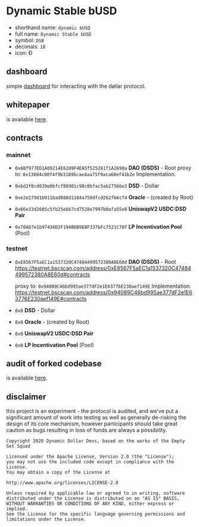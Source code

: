 # Dynamic Stable bUSD

- shorthand name: `dynamic bUSD`
- full name: `Dynamic Stable bUSD`
- symbol: `DSB`
- decimals: `18`
- icon: Ð

## dashboard

simple [dashboard](https://github.com/emptysetsquad/dollar-dashboard) for interacting with the døllar protocol.

## whitepaper

is available [here](https://github.com/bitdeep/dsb-protocol/blob/master/whitepaper.pdf).

## contracts
### mainnet
- `0x6Bf977ED1A09214E6209F4EA5f525261f1A2690a` **DAO (DSDS)** - Root
  proxy to: `0x13084c00f4f9b31896cae4aa75f9aca60ef41b2e` Implementation.
  
- `0xbd2f0cd039e0bfcf88901c98c0bfac5ab27566e3` **DSD** - Dollar
- `0xe2e279d1b911bad880d1104a750dfcd262fb6cf4` **Oracle** - (created by Root)
- `0x66e33d2605c5fb25ebb7cd7528e7997b0afa55e8` **UniswapV2 USDC:DSD Pair**
- `0x70A87e1b97436D2F194B8B9EBF337bFc7521C70f` **LP Incentivation Pool** (Pool)

### testnet
- `0xE8567F5aEC1a1537320C47484499572380A8E60d` **DAO (DSDS)** - Root
  https://testnet.bscscan.com/address/0xE8567F5aEC1a1537320C47484499572380A8E60d#contracts
  
  proxy to: `0x94089C46bd995ae377dF2e1E63776E230aef149E` Implementation.
  https://testnet.bscscan.com/address/0x94089C46bd995ae377dF2e1E63776E230aef149E#contracts

- `0x0` **DSD** - Dollar
- `0x0` **Oracle** - (created by Root)
- `0x0` **UniswapV2 USDC:DSD Pair**
- `0x0` **LP Incentivation Pool** (Pool)


## audit of forked codebase

is available [here](https://github.com/dynamicdollardevs/dsd/blob/master/audit/REP-Dollar-06-11-20.pdf).

## disclaimer
this project is an experiment - the protocol is audited, and we've put a significant amount of work into testing as well as generally de-risking the design of its core mechanism, however participants should take great caution as bugs resulting in loss of funds are always a possibility.

```
Copyright 2020 Dynamic Dollar Devs, based on the works of the Empty Set Squad

Licensed under the Apache License, Version 2.0 (the "License");
you may not use the included code except in compliance with the License.
You may obtain a copy of the License at

http://www.apache.org/licenses/LICENSE-2.0

Unless required by applicable law or agreed to in writing, software
distributed under the License is distributed on an "AS IS" BASIS,
WITHOUT WARRANTIES OR CONDITIONS OF ANY KIND, either express or implied.
See the License for the specific language governing permissions and
limitations under the License.
```